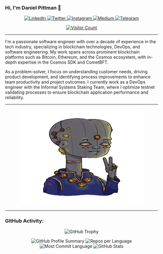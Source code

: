 ### Hi, I'm Daniel Pittman 👋

<div align="center">
  <a href="https://linkedin.com/in/mrpittman1">
    <img src="https://img.shields.io/badge/-LinkedIn-0e76a8?style=flat-square&logo=Linkedin&logoColor=white" alt="LinkedIn">
  </a>
  <a href="https://twitter.com/dpdanpittman">
    <img src="https://img.shields.io/badge/-Twitter-00acee?style=flat-square&logo=Twitter&logoColor=white" alt="Twitter">
  </a>
  <a href="https://instagram.com/dp.__.dp/">
    <img src="https://img.shields.io/badge/-Instagram-e4405f?style=flat-square&logo=Instagram&logoColor=white" alt="Instagram">
  </a>
  <a href="https://medium.com/@danpittman_41978/">
    <img src="https://img.shields.io/badge/medium-%2312100E.svg?&style=flat-square&logo=medium&logoColor=white" alt="Medium">
  </a>
  <a href="https://t.me/Qwoyn">
    <img src="https://img.shields.io/badge/-Telegram-0088cc?style=flat-square&logo=Telegram&logoColor=white" alt="Telegram">
  </a>
</div>

<p align="center">
  <a href="https://visitorbadge.io/status?path=https%3A%2F%2Fgithub.com%2Fdpdanpittman">
    <img src="https://api.visitorbadge.io/api/visitors?path=https%3A%2F%2Fgithub.com%2Fdpdanpittman&label=VISITORS&countColor=%23263759" alt="Visitor Count">
  </a>
</p>

---

I'm a passionate software engineer with over a decade of experience in the tech industry, specializing in blockchain technologies, DevOps, and software engineering. My work spans across prominent blockchain platforms such as Bitcoin, Ethereum, and the Cosmos ecosystem, with in-depth expertise in the Cosmos SDK and CometBFT.

As a problem-solver, I focus on understanding customer needs, driving product development, and identifying process improvements to enhance team productivity and project outcomes. I currently work as a DevOps engineer with the Informal Systems Staking Team, where I optimize testnet validating processes to ensure blockchain application performance and reliability.

---

<p align="center">
  <img src="https://raw.githubusercontent.com/dpdanpittman/dpdanpittman/main/img/QWOYN_ALIEN_Scientist_Vedic.png" alt="QWOYN VEDIC" width="408" height="318">
</p>

---

### GitHub Activity:

<p align="center">
  <img src="https://github-profile-trophy.vercel.app/?username=dpdanpittman&theme=onedark&row=2&column=5" alt="GitHub Trophy">
</p>

<p align="center">
  <img src="http://github-profile-summary-cards.vercel.app/api/cards/profile-details?username=dpdanpittman&theme=gruvbox" alt="GitHub Profile Summary">
  <img src="http://github-profile-summary-cards.vercel.app/api/cards/repos-per-language?username=dpdanpittman&theme=gruvbox" alt="Repos per Language">
  <img src="http://github-profile-summary-cards.vercel.app/api/cards/most-commit-language?username=dpdanpittman&theme=gruvbox" alt="Most Commit Language">
  <img src="http://github-profile-summary-cards.vercel.app/api/cards/stats?username=dpdanpittman&theme=gruvbox" alt="GitHub Stats">
</p>
